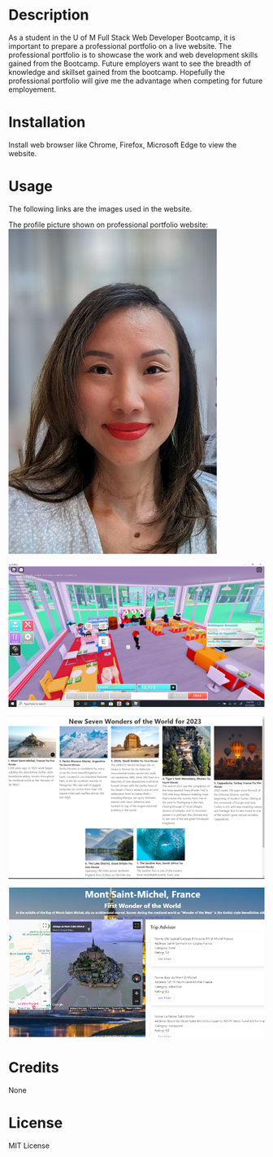 # Description

As a student in the U of M Full Stack Web Developer Bootcamp, it is important to prepare a professional portfolio on a live website. The professional portfolio is to showcase the work and web development skills gained from the Bootcamp. Future employers want to see the breadth of knowledge and skillset gained from the bootcamp. Hopefully the professional portfolio will give me the advantage when competing for future employement.

# Installation

Install web browser like Chrome, Firefox, Microsoft Edge to view the website.

# Usage

The following links are the images used in the website.

The profile picture shown on professional portfolio website:
![My profile picture](./assets/css/images/Profile1.jpg)

![A screenshot of me playing Roblox, with hopes to develop a game in the future](./assets/css/images/Fungame.png)

![A screenshot of the app Seven Wonders of the World 2023](./assets/css/images/sevenWondersHomepageResized.png)

![A screenshot of the First Wonder of the World 2023](./assets/css/images/sevenWonders1.png)

# Credits

None

# License

MIT License
